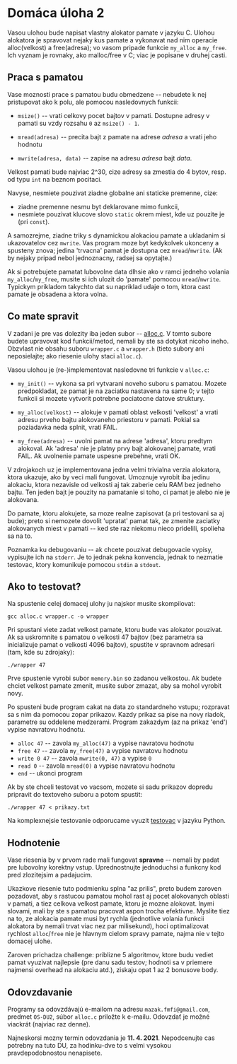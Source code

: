 # Domáca úloha 2

Vasou ulohou bude napisat vlastny alokator pamate v jazyku C. Ulohou
alokatora je spravovat nejaky kus pamate a vykonavat nad nim operacie
alloc(velkost) a free(adresa); vo vasom pripade funkcie `my_alloc` a `my_free`. Ich
vyznam je rovnaky, ako malloc/free v C; viac je popisane v druhej casti.


## Praca s pamatou

Vase moznosti prace s pamatou budu obmedzene -- nebudete k nej pristupovat ako k polu, ale pomocou nasledovnych funkcii:

  - `msize()` -- vrati celkovy pocet bajtov v pamati. Dostupne adresy v pamati su
    vzdy rozsahu `0` az `msize() - 1`.

  - `mread(adresa)` -- precita bajt z pamate na adrese _adresa_ a vrati jeho
    hodnotu

  - `mwrite(adresa, data)` -- zapise na adresu _adresa_ bajt _data_.

Velkost pamati bude najviac 2^30, cize adresy sa zmestia do 4 bytov, resp. od typu `int` na beznom pocitaci.

Navyse, nesmiete pouzivat ziadne globalne ani staticke premenne, cize:
  - ziadne premenne nesmu byt deklarovane mimo funkcii,
  - nesmiete pouzivat klucove slovo `static` okrem miest, kde uz pouzite je (pri `const`). 

A samozrejme, ziadne triky s dynamickou alokaciou pamate a ukladanim si
ukazovatelov cez `mwrite`. Vas program moze byt kedykolvek ukonceny a spusteny znova;
jedina 'trvacna' pamat je dostupna cez `mread`/`mwrite`.
(Ak by nejaky pripad nebol jednoznacny, radsej sa opytajte.)

Ak si potrebujete pamatat lubovolne data dlhsie ako v ramci jedneho volania
`my_alloc`/`my_free`, musite si ich ulozit do 'pamate' pomocou `mread`/`mwrite`.
Typickym prikladom takychto dat su napriklad udaje o tom, ktora cast pamate je
obsadena a ktora volna.


## Co mate spravit

V zadani je pre vas dolezity iba jeden subor -- [alloc.c](src/alloc.c).
V tomto subore budete upravovat kod funkcii/metod, nemali by ste sa dotykat nicoho
ineho. Obzvlast nie obsahu suboru `wrapper.c` a `wrapper.h` (tieto subory ani neposielajte; ako riesenie ulohy staci `alloc.c`).

Vasou ulohou je (re-)implementovat nasledovne tri funkcie v `alloc.c`:

- `my_init()` -- vykona sa pri vytvarani noveho suboru s pamatou.
Mozete predpokladat, ze pamat je na zaciatku nastavena na same 0; v tejto
funkcii si mozete vytvorit potrebne pociatocne datove struktury.

- `my_alloc(velkost)` -- alokuje v pamati oblast velkosti 'velkost' a vrati
adresu prveho bajtu alokovaneho priestoru v pamati. Pokial sa poziadavka
neda splnit, vrati FAIL.

- `my_free(adresa)` -- uvolni pamat na adrese 'adresa', ktoru predtym alokoval.
Ak 'adresa' nie je platny prvy bajt alokovanej pamate, vrati FAIL. Ak
uvolnenie pamate uspesne prebehne, vrati OK.

V zdrojakoch uz je implementovana jedna velmi trivialna verzia alokatora,
ktora ukazuje, ako by veci mali fungovat. Umoznuje vyrobit iba jedinu alokaciu,
ktora nezavisle od velkosti aj tak zaberie celu RAM bez jedneho bajtu. Ten jeden
bajt je pouzity na pamatanie si toho, ci pamat je alebo nie je alokovana.

Do pamate, ktoru alokujete, sa moze realne zapisovat (a pri testovani sa aj
bude); preto si nemozete dovolit 'upratat' pamat tak, ze zmenite zaciatky
alokovanych miest v pamati -- ked ste raz niekomu nieco pridelili, spolieha sa na to.

Poznamka ku debugovaniu -- ak chcete pouzivat debugovacie vypisy, vypisujte
ich na `stderr`. Je to jednak pekna konvencia, jednak to nezmatie testovac,
ktory komunikuje pomocou `stdin` a `stdout`.

## Ako to testovat?

Na spustenie celej domacej ulohy ju najskor musite skompilovat:

    gcc alloc.c wrapper.c -o wrapper

Pri spustani viete zadat velkost pamate, ktoru bude vas alokator pouzivat. Ak
sa uskromnite s pamatou o velkosti 47 bajtov (bez parametra sa inicializuje
pamat o velkosti 4096 bajtov), spustite v spravnom adresari (tam, kde su
zdrojaky):

    ./wrapper 47

Prve spustenie vyrobi subor `memory.bin` so zadanou velkostou. Ak budete chciet
velkost pamate zmenit, musite subor zmazat, aby sa mohol vyrobit novy.

Po spusteni bude program cakat na data zo standardneho vstupu; rozpravat sa s
nim da pomocou zopar prikazov. Kazdy prikaz sa pise na novy riadok, parametre su
oddelene medzerami. Program zakazdym (az na prikaz 'end') vypise navratovu
hodnotu.

  * `alloc 47` -- zavola `my_alloc(47)` a vypise navratovu hodnotu
  * `free 47` -- zavola `my_free(47)` a vypise navratovu hodnotu
  * `write 0 47` -- zavola `mwrite(0, 47)` a vypise `0`
  * `read 0` -- zavola `mread(0)` a vypise navratovu hodnotu
  * `end` -- ukonci program


Ak by ste chceli testovat vo vacsom, mozete si sadu prikazov dopredu pripravit
do textoveho suboru a potom spustit:

    ./wrapper 47 < prikazy.txt

Na komplexnejsie testovanie odporucame vyuzit [testovac](tester) v jazyku Python.

## Hodnotenie

Vase riesenia by v prvom rade mali fungovat **spravne** -- nemali by padat pre
lubovolny korektny vstup. Uprednostnujte jednoduchsi a funkcny kod pred
zlozitejsim a padajucim.

Ukazkove riesenie tuto podmienku splna "az prilis", preto budem zaroven
pozadovat, aby s rastucou pamatou mohol rast aj pocet alokovanych oblasti v
pamati, a tiez celkova velkost pamate, ktoru je mozne alokovat. Inymi slovami,
mali by ste s pamatou pracovat aspon trocha efektivne.
Myslite tiez na to, ze alokacia pamate musi byt rychla (jednotlive volania funkcii alokatora by nemali trvat viac nez par milisekund), hoci optimalizovat rychlost `alloc`/`free` nie je hlavnym cielom spravy pamate, najma nie v tejto domacej ulohe.

Zaroven prichadza challenge: priblizne 5 algoritmov, ktore budu vediet pamat vyuzivat najlepsie (pre danu sadu testov; hodnoti sa v priemere najmensi overhead na alokaciu atd.), ziskaju opat 1 az 2 bonusove body.

## Odovzdavanie

Programy sa odovzdávajú e-mailom na adresu `mazak.fmfi@gmail.com`, predmet `OS-DU2`, súbor `alloc.c` priložte k e-mailu. Odovzdať je možné viackrát (najviac raz denne).

Najneskorsi mozny termin odovzdania je **11. 4. 2021**. Nepodcenujte cas potrebny na tuto DU, za hodinku-dve to s velmi vysokou pravdepodobnostou nenapisete.

